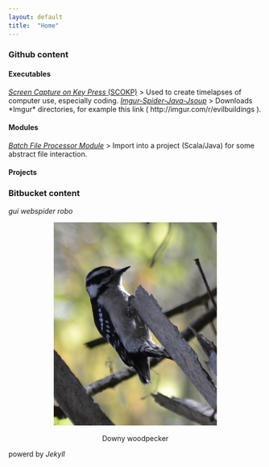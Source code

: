 ```yaml
---
layout: default
title:  "Home"
---
```


### Github content
#### Executables

<a href="https://github.com/HugoRiggs/SSOKP/releases" target="_blank">
<i>Screen Capture on Key Press</i> (SCOKP)</a>
> Used to create timelapses of computer use, especially coding.

<a href="https://github.com/HugoRiggs/ImgurSpider-Java-Jsoup/releases" target="_blank">
<i>Imgur-Spider-Java-Jsoup</i></a>
> Downloads *Imgur* directories, for example this link ( http://imgur.com/r/evilbuildings ).

#### Modules

<a href="https://github.com/HugoRiggs/BatchFileProcessorModule" target="_blank">
<i>Batch File Processor Module</i></a>
> Import into a project (Scala/Java) for some abstract file interaction.

#### Projects

### Bitbucket content
<i>gui webspider</i>
<i>robo</i>

<center>
<img src="assets/downyWoodpeckerCropped.png">
<p>Downy woodpecker</p>
</center>

powerd by *Jekyll*
